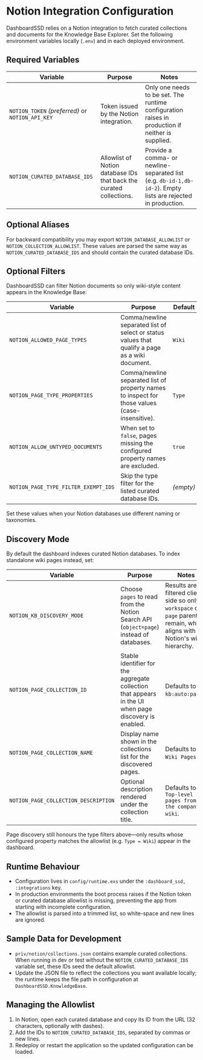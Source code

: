 # Notion Integration Configuration

DashboardSSD relies on a Notion integration to fetch curated collections and documents for the Knowledge Base Explorer. Set the following environment variables locally (`.env`) and in each deployed environment.

## Required Variables

| Variable | Purpose | Notes |
|----------|---------|-------|
| `NOTION_TOKEN` *(preferred)* or `NOTION_API_KEY` | Token issued by the Notion integration. | Only one needs to be set. The runtime configuration raises in production if neither is supplied. |
| `NOTION_CURATED_DATABASE_IDS` | Allowlist of Notion database IDs that back the curated collections. | Provide a comma- or newline-separated list (e.g. `db-id-1,db-id-2`). Empty lists are rejected in production. |

## Optional Aliases

For backward compatibility you may export `NOTION_DATABASE_ALLOWLIST` or `NOTION_COLLECTION_ALLOWLIST`. These values are parsed the same way as `NOTION_CURATED_DATABASE_IDS` and should contain the curated database IDs.

## Optional Filters

DashboardSSD can filter Notion documents so only wiki-style content appears in the Knowledge Base:

| Variable | Purpose | Default |
|----------|---------|---------|
| `NOTION_ALLOWED_PAGE_TYPES` | Comma/newline separated list of select or status values that qualify a page as a wiki document. | `Wiki` |
| `NOTION_PAGE_TYPE_PROPERTIES` | Comma/newline separated list of property names to inspect for those values (case-insensitive). | `Type` |
| `NOTION_ALLOW_UNTYPED_DOCUMENTS` | When set to `false`, pages missing the configured property names are excluded. | `true` |
| `NOTION_PAGE_TYPE_FILTER_EXEMPT_IDS` | Skip the type filter for the listed curated database IDs. | *(empty)* |

Set these values when your Notion databases use different naming or taxonomies.

## Discovery Mode

By default the dashboard indexes curated Notion databases. To index standalone wiki pages instead, set:

| Variable | Purpose | Notes |
|----------|---------|-------|
| `NOTION_KB_DISCOVERY_MODE` | Choose `pages` to read from the Notion Search API (`object=page`) instead of databases. | Results are filtered client-side so only `workspace` or `page` parents remain, which aligns with Notion's wiki hierarchy. |
| `NOTION_PAGE_COLLECTION_ID` | Stable identifier for the aggregate collection that appears in the UI when page discovery is enabled. | Defaults to `kb:auto:pages`. |
| `NOTION_PAGE_COLLECTION_NAME` | Display name shown in the collections list for the discovered pages. | Defaults to `Wiki Pages`. |
| `NOTION_PAGE_COLLECTION_DESCRIPTION` | Optional description rendered under the collection title. | Defaults to `Top-level pages from the company wiki`. |

Page discovery still honours the type filters above—only results whose configured property matches the allowlist (e.g. `Type = Wiki`) appear in the dashboard.

## Runtime Behaviour

- Configuration lives in `config/runtime.exs` under the `:dashboard_ssd, :integrations` key.
- In production environments the boot process raises if the Notion token or curated database allowlist is missing, preventing the app from starting with incomplete configuration.
- The allowlist is parsed into a trimmed list, so white-space and new lines are ignored.

## Sample Data for Development

- `priv/notion/collections.json` contains example curated collections. When running in dev or test without the `NOTION_CURATED_DATABASE_IDS` variable set, these IDs seed the default allowlist.
- Update the JSON file to reflect the collections you want available locally; the runtime keeps the file path in configuration at `DashboardSSD.KnowledgeBase`.

## Managing the Allowlist

1. In Notion, open each curated database and copy its ID from the URL (32 characters, optionally with dashes).
2. Add the IDs to `NOTION_CURATED_DATABASE_IDS`, separated by commas or new lines.
3. Redeploy or restart the application so the updated configuration can be loaded.
